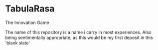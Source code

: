 # TabulaRasa
The Innovation Game

The name of this repository is a name i carry in most experiences. Also being sentimentally appropriate, as this would be my first deposit in this 'blank slate'
